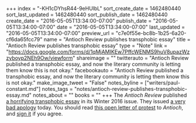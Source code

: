 +++
index = "-KH1cDYhsR44-9eHUlbL"
sort_create_date = 1462480440
sort_last_updated = 1462480440
sort_publish_date = 1462480440
create_date = "2016-05-05T13:34:00-07:00"
publish_date = "2016-05-05T13:34:00-07:00"
date = "2016-05-05T13:34:00-07:00"
last_updated = "2016-05-05T13:34:00-07:00"
preview_url = "c7e0f55e-bc8b-1b25-6a20-cf6da65fcc79"
name = "Antioch Review publishes transphobic essay"
title = "Antioch Review publishes transphobic essay"
type = "Note"
link = "https://docs.google.com/forms/d/1qMjAMIKEw7PffcWENMS9huV8upazWzzyboyp2NEh9Ow/viewform"
shareimage = ""
twitterauto = "Antioch Review published a transphobic essay, and now the literary community is letting them know this is not okay."
facebookauto = "Antioch Review published a transphobic essay, and now the literary community is letting them know this is not okay."
make_image_tweet = "False"
notes_byline = ["writers/paul-constant.md"]
notes_tags = "notes/antioch-review-publishes-transphobic-essay.md"
notes_about = ""
books = ""
+++
The *Antioch Review* published [a horrifying transphobic essay](http://review.antiochcollege.org/sacred-androgen-transgender-debate-daniel-harris) in its Winter 2016 issue. They issued [a very bad apology](http://review.antiochcollege.org/may-5-2016-announcement) today. You should read [this open letter of protest](https://docs.google.com/forms/d/1qMjAMIKEw7PffcWENMS9huV8upazWzzyboyp2NEh9Ow/viewform) to *Antioch*, and [sign it](https://docs.google.com/forms/d/1qMjAMIKEw7PffcWENMS9huV8upazWzzyboyp2NEh9Ow/viewform) if you agree.